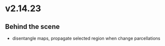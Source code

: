 # v2.14.23

## Behind the scene

- disentangle maps, propagate selected region when change parcellations
